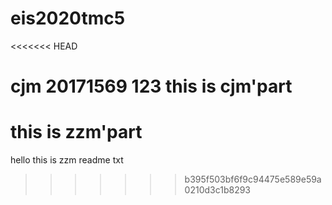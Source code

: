 # eis2020tmc5
<<<<<<< HEAD

cjm 20171569 123
this is cjm'part
=======
# this is zzm'part
hello this is zzm readme txt

>>>>>>> b395f503bf6f9c94475e589e59a0210d3c1b8293
